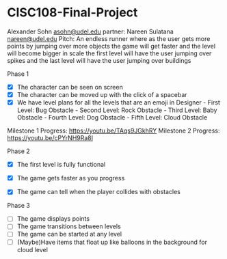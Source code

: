 # CISC108-Final-Project
Alexander Sohn
asohn@udel.edu
partner: Nareen Sulatana
<nareen@udel.edu>
Pitch:
An endless runner where as the user gets more points by jumping over more objects
the game will get faster and the level will become bigger in scale
the first level will have the user jumping over spikes and the last level will have the user jumping over buildings

Phase 1
- [x] The character can be seen on screen
- [x] The character can be moved up with the click of a spacebar
- [x] We have level plans for all the levels that are an emoji in Designer
      - First Level: Bug Obstacle
      - Second Level: Rock Obstacle
      - Third Level: Baby Obstacle
      - Fourth Level: Dog Obstacle
      - Fifth Level: Cloud Obstacle

Milestone 1 Progress: https://youtu.be/TAqs9JGkhRY
Milestone 2 Progress: https://youtu.be/cPYrNH9Ra8I

Phase 2
- [x] The first level is fully functional
- [x] The game gets faster as you progress
- [x] The game can tell when the player collides with obstacles



Phase 3
- [ ] The game displays points
- [ ] The game transitions between levels
- [ ] The game can be started at any level
- [ ] (Maybe)Have items that float up like balloons in the background for cloud level
